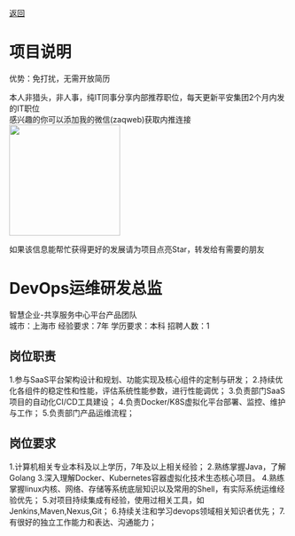 [返回](../../)

# 项目说明

优势：免打扰，无需开放简历

本人非猎头，非人事，纯IT同事分享内部推荐职位，每天更新平安集团2个月内发的IT职位  
感兴趣的你可以添加我的微信(zaqweb)获取内推连接  
<img src="https://github.com/zaqweb/PA-IT-JOBS/blob/master/WechatICode.jpeg"  height="200" width="200">

如果该信息能帮忙获得更好的发展请为项目点亮Star，转发给有需要的朋友

# DevOps运维研发总监
智慧企业-共享服务中心平台产品团队  
城市：上海市 经验要求：7年 学历要求：本科  招聘人数：1

## 岗位职责
1.参与SaaS平台架构设计和规划、功能实现及核心组件的定制与研发；
2.持续优化各组件的稳定性和性能，评估系统性能参数，进行性能调优；
3.负责部门SaaS项目的自动化CI/CD工具建设；
4.负责Docker/K8S虚拟化平台部署、监控、维护与工作；
5.负责部门产品运维流程；

## 岗位要求
1.计算机相关专业本科及以上学历，7年及以上相关经验；
2.熟练掌握Java，了解Golang
3.深入理解Docker、Kubernetes容器虚拟化技术生态核心项目。
4.熟练掌握linux内核、网络、存储等系统底层知识以及常用的Shell，有实际系统运维经验优先；
5.对项目持续集成有经验，使用过相关工具，如Jenkins,Maven,Nexus,Git；
6.持续关注和学习devops领域相关知识者优先；
7.有很好的独立工作能力和表达、沟通能力；




